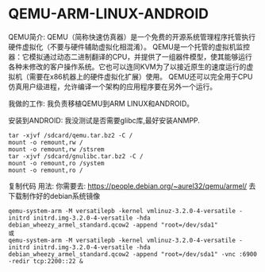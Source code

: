 # QEMU-ARM-LINUX-ANDROID
QEMU简介:
  QEMU（简称快速仿真器）是一个免费的开源系统管理程序托管执行硬件虚拟化（不要与硬件辅助虚拟化相混淆）。
  QEMU是一个托管的虚拟机监控器：它模拟通过动态二进制翻译的CPU，并提供了一组器件模型，使其能够运行各种未修改的客户操作系统。它也可以连同KVM为了以接近原生的速度运行的虚拟机（需要在x86机器上的硬件虚拟化扩展）使用。 QEMU还可以完全用于CPU仿真用户级进程，允许编译一个架构的应用程序要在另外一个运行。

我做的工作:
  我负责移植QEMU到ARM LINUX和ANDROID。

安装到ANDROID:
  我没测试是否需要glibc库,最好安装ANMPP.

    tar -xjvf /sdcard/qemu.tar.bz2 -C /
    mount -o remount,rw /
    mount -o remount,rw /stsrem
    tar -xjvf /sdcard/gnulibc.tar.bz2 -C /
    mount -o remount,ro /system
    mount -o remount,ro /

复制代码
用法:
你需要去:
  https://people.debian.org/~aurel32/qemu/armel/
去下载制作好的debian系统镜像

    qemu-system-arm -M versatilepb -kernel vmlinuz-3.2.0-4-versatile -initrd initrd.img-3.2.0-4-versatile -hda debian_wheezy_armel_standard.qcow2 -append "root=/dev/sda1"
    或
    qemu-system-arm -M versatilepb -kernel vmlinuz-3.2.0-4-versatile -initrd initrd.img-3.2.0-4-versatile -hda debian_wheezy_armel_standard.qcow2 -append "root=/dev/sda1" -vnc :6900 -redir tcp:2200::22 &
